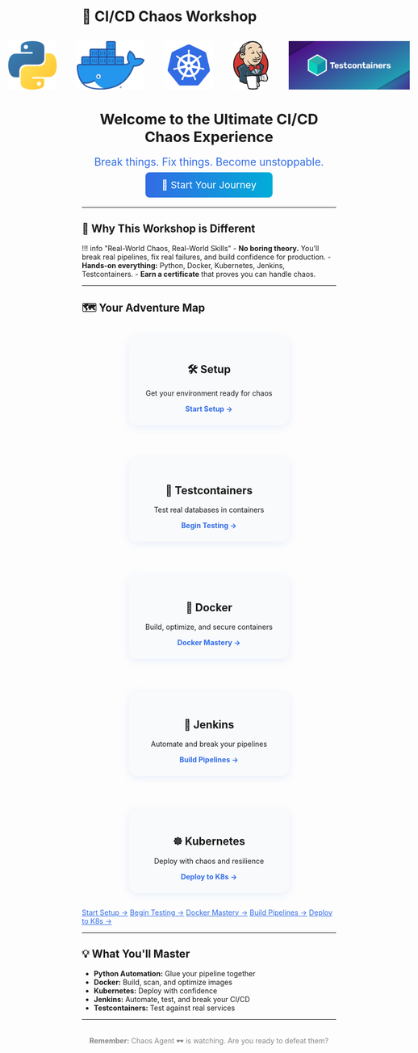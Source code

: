 # 🐙 CI/CD Chaos Workshop

<div style="display: flex; justify-content: center; align-items: center; gap: 40px; margin: 32px 0;">
  <img src="assets/python-logo.svg" alt="Python" style="height:96px;">
  <img src="assets/docker-logo.png" alt="Docker" style="height:96px;">
  <img src="assets/kubernetes-logo.png" alt="Kubernetes" style="height:96px;">
  <img src="assets/jenkins-logo.svg" alt="Jenkins" style="height:96px;">
  <img src="assets/testcontainers-logo.png" alt="Testcontainers" style="height:96px;">
</div>

<div align="center" style="margin-bottom: 2rem;">
  <h1 style="font-size:1.8rem; font-weight:bold; margin-bottom:0.5rem;">Welcome to the Ultimate CI/CD Chaos Experience</h1>
  <p style="font-size:1.3rem; color:#326CE5;">Break things. Fix things. Become unstoppable.</p>
  <a href="#start-here" class="workshop-button" style="font-size:1.2rem; padding:0.8rem 2rem; margin:1rem 0; background:linear-gradient(90deg,#326CE5,#00ADD8); color:white; border-radius:8px; text-decoration:none;">🚀 Start Your Journey</a>
</div>

---

## 🌟 Why This Workshop is Different

!!! info "Real-World Chaos, Real-World Skills"
    - **No boring theory.** You’ll break real pipelines, fix real failures, and build confidence for production.
    - **Hands-on everything:** Python, Docker, Kubernetes, Jenkins, Testcontainers.
    - **Earn a certificate** that proves you can handle chaos.

---

## 🗺️ Your Adventure Map

<div align="center" style="display:flex; flex-wrap:wrap; gap:2rem; justify-content:center;">
  <a href="phases/setup" style="text-decoration:none; color:inherit;">
    <div style="min-width:270px; max-width:270px; background:#f8fafc; border-radius:16px; box-shadow:0 4px 16px #326ce51a; padding:1.5rem; margin:1rem; cursor:pointer; transition:box-shadow 0.2s;">
      <h2>🛠️ Setup</h2>
      <p>Get your environment ready for chaos</p>
      <div style="color:#326CE5; font-weight:bold;">Start Setup →</div>
    </div>
  </a>
  <a href="phases/testcontainers" style="text-decoration:none; color:inherit;">
    <div style="min-width:270px; max-width:270px; background:#f8fafc; border-radius:16px; box-shadow:0 4px 16px #326ce51a; padding:1.5rem; margin:1rem; cursor:pointer; transition:box-shadow 0.2s;">
      <h2 style="white-space:nowrap;">🧪 Testcontainers</h2>
      <p>Test real databases in containers</p>
      <div style="color:#326CE5; font-weight:bold;">Begin Testing →</div>
    </div>
  </a>
  <a href="phases/docker" style="text-decoration:none; color:inherit;">
    <div style="min-width:270px; max-width:270px; background:#f8fafc; border-radius:16px; box-shadow:0 4px 16px #326ce51a; padding:1.5rem; margin:1rem; cursor:pointer; transition:box-shadow 0.2s;">
      <h2>🐳 Docker</h2>
      <p>Build, optimize, and secure containers</p>
      <div style="color:#326CE5; font-weight:bold;">Docker Mastery →</div>
    </div>
  </a>
  <a href="phases/jenkins" style="text-decoration:none; color:inherit;">
    <div style="min-width:270px; max-width:270px; background:#f8fafc; border-radius:16px; box-shadow:0 4px 16px #326ce51a; padding:1.5rem; margin:1rem; cursor:pointer; transition:box-shadow 0.2s;">
      <h2>🤖 Jenkins</h2>
      <p>Automate and break your pipelines</p>
      <div style="color:#326CE5; font-weight:bold;">Build Pipelines →</div>
    </div>
  </a>
  <a href="phases/k8s" style="text-decoration:none; color:inherit;">
    <div style="min-width:270px; max-width:270px; background:#f8fafc; border-radius:16px; box-shadow:0 4px 16px #326ce51a; padding:1.5rem; margin:1rem; cursor:pointer; transition:box-shadow 0.2s;">
      <h2>☸️ Kubernetes</h2>
      <p>Deploy with chaos and resilience</p>
      <div style="color:#326CE5; font-weight:bold;">Deploy to K8s →</div>
    </div>
  </a>
</div>


<!-- Fixed navigation links -->
<a href="phases/setup" class="phase-button" style="color:#326CE5;">Start Setup →</a>
<a href="phases/testcontainers" class="phase-button" style="color:#326CE5;">Begin Testing →</a>
<a href="phases/docker" class="phase-button" style="color:#326CE5;">Docker Mastery →</a>
<a href="phases/jenkins" class="phase-button" style="color:#326CE5;">Build Pipelines →</a>
<a href="phases/k8s" class="phase-button" style="color:#326CE5;">Deploy to K8s →</a>

---

## 💡 What You'll Master

- **Python Automation:** Glue your pipeline together
- **Docker:** Build, scan, and optimize images
- **Kubernetes:** Deploy with confidence
- **Jenkins:** Automate, test, and break your CI/CD
- **Testcontainers:** Test against real services

---

<div align="center" style="margin-top:2rem; color:#888;">
  <strong>Remember:</strong> Chaos Agent 🕶️ is watching. Are you ready to defeat them?
</div>
